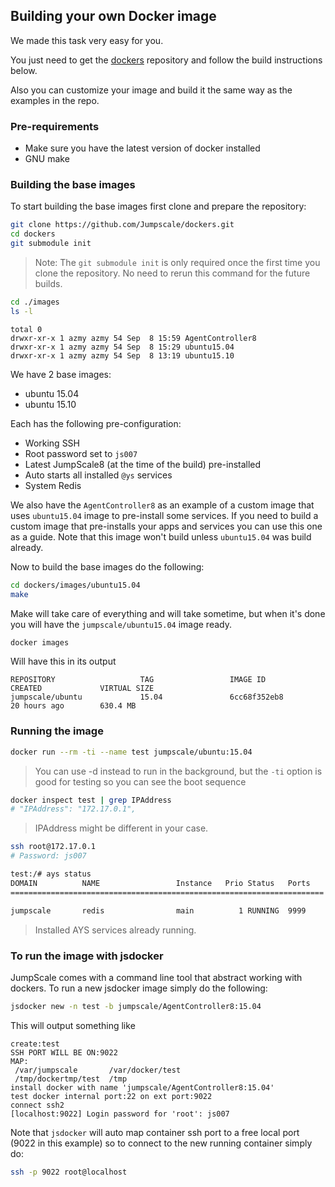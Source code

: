## Building your own Docker image

We made this task very easy for you. 

You just need to get the [dockers](https://github.com/Jumpscale/dockers) repository and follow the build instructions below.

Also you can customize your image and build it the same way as the examples in the repo.

### Pre-requirements
- Make sure you have the latest version of docker installed
- GNU make

### Building the base images
To start building the base images first clone and prepare the repository:

```bash
git clone https://github.com/Jumpscale/dockers.git
cd dockers
git submodule init
```

> Note: The `git submodule init` is only required once the first time you clone the repository. No need to rerun this command for the future builds.

```bash
cd ./images
ls -l
```

```raw
total 0
drwxr-xr-x 1 azmy azmy 54 Sep  8 15:59 AgentController8
drwxr-xr-x 1 azmy azmy 54 Sep  8 15:29 ubuntu15.04
drwxr-xr-x 1 azmy azmy 54 Sep  8 13:19 ubuntu15.10
```

We have 2 base images:
- ubuntu 15.04
- ubuntu 15.10

Each has the following pre-configuration:
- Working SSH
- Root password set to `js007`
- Latest JumpScale8 (at the time of the build) pre-installed
- Auto starts all installed `@ys` services
- System Redis

We also have the `AgentController8` as an example of a custom image that uses `ubuntu15.04` image to pre-install some services. If you need to build a custom image that pre-installs your apps and services you can use this one as a guide. Note that this image won't build unless `ubuntu15.04` was build already.

Now to build the base images do the following:

```bash
cd dockers/images/ubuntu15.04
make
```
Make will take care of everything and will take sometime, but when it's done you will have the `jumpscale/ubuntu15.04` image ready.

```bash
docker images
```
Will have this in its output
```raw
REPOSITORY                   TAG                 IMAGE ID            CREATED             VIRTUAL SIZE
jumpscale/ubuntu             15.04               6cc68f352eb8        20 hours ago        630.4 MB
```

### Running the image
```bash
docker run --rm -ti --name test jumpscale/ubuntu:15.04
```
> You can use -d instead to run in the background, but the `-ti` option is good for testing so you can see the boot sequence

```bash
docker inspect test | grep IPAddress
# "IPAddress": "172.17.0.1",
```
> IPAddress might be different in your case.

```bash
ssh root@172.17.0.1
# Password: js007
```

```bash
test:/# ays status
DOMAIN          NAME                 Instance   Prio Status   Ports
======================================================================

jumpscale       redis                main          1 RUNNING  9999
```

> Installed AYS services already running.

### To run the image with jsdocker
JumpScale comes with a command line tool that abstract working with dockers. To run a new jsdocker image simply do the following:

```bash
jsdocker new -n test -b jumpscale/AgentController8:15.04
```
This will output something like
```raw
create:test
SSH PORT WILL BE ON:9022
MAP:
 /var/jumpscale       /var/docker/test
 /tmp/dockertmp/test  /tmp
install docker with name 'jumpscale/AgentController8:15.04'
test docker internal port:22 on ext port:9022
connect ssh2
[localhost:9022] Login password for 'root': js007

```
Note that `jsdocker` will auto map container ssh port to a free local port (9022 in this example)
so to connect to the new running container simply do:
```bash
ssh -p 9022 root@localhost
```